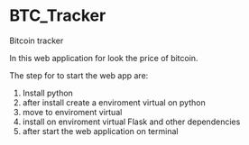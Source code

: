 # BTC_Tracker
Bitcoin tracker 

In this web application for look the price of bitcoin.

The step for to start the web app are:

1. Install python
2. after install create a enviroment virtual on python
3. move to enviroment virtual
4. install on enviroment virtual Flask and other dependencies
5. after start the web application on terminal
